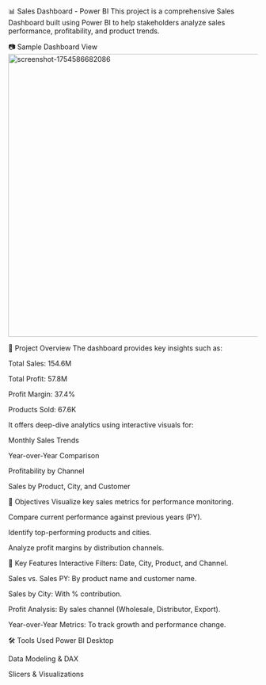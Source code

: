 📊 Sales Dashboard - Power BI
This project is a comprehensive Sales Dashboard built using Power BI to help stakeholders analyze sales performance, profitability, and product trends.

📷 Sample Dashboard View
<img width="1019" height="571" alt="screenshot-1754586682086" src="https://github.com/user-attachments/assets/096206c6-53db-4ab0-9772-1056483b3f4f" />


📁 Project Overview
The dashboard provides key insights such as:

Total Sales: 154.6M

Total Profit: 57.8M

Profit Margin: 37.4%

Products Sold: 67.6K

It offers deep-dive analytics using interactive visuals for:

Monthly Sales Trends

Year-over-Year Comparison

Profitability by Channel

Sales by Product, City, and Customer

🎯 Objectives
Visualize key sales metrics for performance monitoring.

Compare current performance against previous years (PY).

Identify top-performing products and cities.

Analyze profit margins by distribution channels.

📌 Key Features
Interactive Filters: Date, City, Product, and Channel.

Sales vs. Sales PY: By product name and customer name.

Sales by City: With % contribution.

Profit Analysis: By sales channel (Wholesale, Distributor, Export).

Year-over-Year Metrics: To track growth and performance change.

🛠️ Tools Used
Power BI Desktop

Data Modeling & DAX

Slicers & Visualizations


